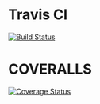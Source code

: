 # Travis CI
[![Build Status](https://travis-ci.org/tkmiya34/rails-tutorial.svg?branch=setting-travisci)](https://travis-ci.org/tkmiya34/rails-tutorial)

# COVERALLS
[![Coverage Status](https://coveralls.io/repos/tkmiya34/rails-tutorial/badge.svg?branch=setting-travisci)](https://coveralls.io/r/tkmiya34/rails-tutorial?branch=setting-travisci)
